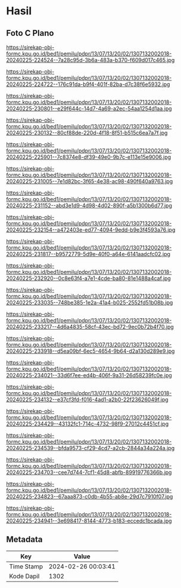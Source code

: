 # Hasil

## Foto C Plano

https://sirekap-obj-formc.kpu.go.id/bed1/pemilu/pdpr/13/07/13/20/02/1307132002018-20240225-224524--7a28c95d-3b6a-483a-b370-f609d017c465.jpg

https://sirekap-obj-formc.kpu.go.id/bed1/pemilu/pdpr/13/07/13/20/02/1307132002018-20240225-224722--176c91da-b9f4-401f-82ba-d7c38f6e5932.jpg

https://sirekap-obj-formc.kpu.go.id/bed1/pemilu/pdpr/13/07/13/20/02/1307132002018-20240225-230801--e29f644c-14d7-4a69-a2ec-54aa1254d1aa.jpg

https://sirekap-obj-formc.kpu.go.id/bed1/pemilu/pdpr/13/07/13/20/02/1307132002018-20240225-230132--80cf88de-220d-4f18-8f51-b515c6ea7a7f.jpg

https://sirekap-obj-formc.kpu.go.id/bed1/pemilu/pdpr/13/07/13/20/02/1307132002018-20240225-225901--7c8374e8-df39-49e0-9b7c-e113e15e9006.jpg

https://sirekap-obj-formc.kpu.go.id/bed1/pemilu/pdpr/13/07/13/20/02/1307132002018-20240225-231005--7e1d82bc-3f65-4e38-ac98-490f640a9763.jpg

https://sirekap-obj-formc.kpu.go.id/bed1/pemilu/pdpr/13/07/13/20/02/1307132002018-20240225-231152--abd3e1d9-4d98-4d02-890f-a5b1300b6d77.jpg

https://sirekap-obj-formc.kpu.go.id/bed1/pemilu/pdpr/13/07/13/20/02/1307132002018-20240225-232154--a472403e-ed77-4094-9edd-b9e3f4593a76.jpg

https://sirekap-obj-formc.kpu.go.id/bed1/pemilu/pdpr/13/07/13/20/02/1307132002018-20240225-231817--b9572779-5d9e-40f0-a64e-6141aadcfc02.jpg

https://sirekap-obj-formc.kpu.go.id/bed1/pemilu/pdpr/13/07/13/20/02/1307132002018-20240225-232920--0c8e63f4-a7e1-4cde-ba80-81e1488a4caf.jpg

https://sirekap-obj-formc.kpu.go.id/bed1/pemilu/pdpr/13/07/13/20/02/1307132002018-20240225-233035--748be385-1e2a-41a4-b025-2552fd51b08b.jpg

https://sirekap-obj-formc.kpu.go.id/bed1/pemilu/pdpr/13/07/13/20/02/1307132002018-20240225-233217--4d6a4835-58cf-43ec-bd72-9ec0b72b4f70.jpg

https://sirekap-obj-formc.kpu.go.id/bed1/pemilu/pdpr/13/07/13/20/02/1307132002018-20240225-233918--d5ea09bf-6ec5-4654-9b64-d2a130d289e9.jpg

https://sirekap-obj-formc.kpu.go.id/bed1/pemilu/pdpr/13/07/13/20/02/1307132002018-20240225-234021--33d6f7ee-ed4b-406f-9a31-26d58239fc0e.jpg

https://sirekap-obj-formc.kpu.go.id/bed1/pemilu/pdpr/13/07/13/20/02/1307132002018-20240225-234132--e37cf3fd-f016-4ad1-a2b0-22f23626049f.jpg

https://sirekap-obj-formc.kpu.go.id/bed1/pemilu/pdpr/13/07/13/20/02/1307132002018-20240225-234429--43132fc1-714c-4732-98f9-27012c4451cf.jpg

https://sirekap-obj-formc.kpu.go.id/bed1/pemilu/pdpr/13/07/13/20/02/1307132002018-20240225-234539--bfda9573-cf29-4cd7-a2cb-2844a34a224a.jpg

https://sirekap-obj-formc.kpu.go.id/bed1/pemilu/pdpr/13/07/13/20/02/1307132002018-20240225-234703--cee7d744-7cf1-45d8-abfb-89919776366b.jpg

https://sirekap-obj-formc.kpu.go.id/bed1/pemilu/pdpr/13/07/13/20/02/1307132002018-20240225-234823--67aaa873-c0db-4b55-ab8e-29d7c7910f07.jpg

https://sirekap-obj-formc.kpu.go.id/bed1/pemilu/pdpr/13/07/13/20/02/1307132002018-20240225-234941--3e698417-8144-4773-b183-eccedc1bcada.jpg


## Metadata

| Key        | Value               |
| ---------- | ------------------- |
| Time Stamp | 2024-02-26 00:03:41 |
| Kode Dapil | 1302                |



